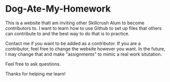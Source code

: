 Dog-Ate-My-Homework
===================

This is a website thatI am inviting other Skillcrush Alum to become contributors to. I want to learn how to use Github
to set up files that others can contribute to and the best way to do that is to practice.

Contact me if you want to be added as a contributor. If you are a contributor, feel free to change the website however you want. In the future, I may change that and make "assignments" to mimic a real work situtation. 

Feel free to ask questions. 

Thanks for helping me learn!

